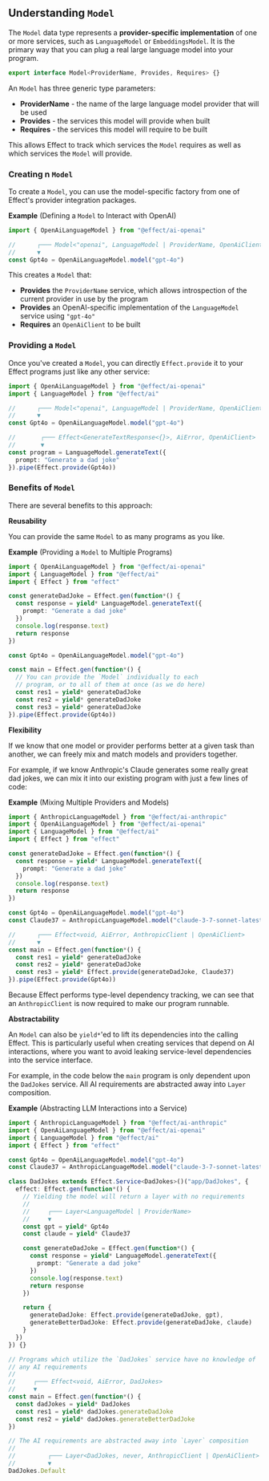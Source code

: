 ## Understanding `Model`

The `Model` data type represents a **provider-specific implementation** of one or more services, such as `LanguageModel` or `EmbeddingsModel`. It is the primary way that you can plug a real large language model into your program.

```ts showLineNumbers=false
export interface Model<ProviderName, Provides, Requires> {}
```

An `Model` has three generic type parameters:

- **ProviderName** - the name of the large language model provider that will be used
- **Provides** - the services this model will provide when built
- **Requires** - the services this model will require to be built

This allows Effect to track which services the `Model` requires as well as which services the `Model` will provide.

### Creating n `Model`

To create a `Model`, you can use the model-specific factory from one of Effect's provider integration packages.

**Example** (Defining a `Model` to Interact with OpenAI)

```ts showLineNumbers=false
import { OpenAiLanguageModel } from "@effect/ai-openai"

//      ┌─── Model<"openai", LanguageModel | ProviderName, OpenAiClient>
//      ▼
const Gpt4o = OpenAiLanguageModel.model("gpt-4o")
```

This creates a `Model` that:

- **Provides** the `ProviderName` service, which allows introspection of the current provider in use by the program
- **Provides** an OpenAI-specific implementation of the `LanguageModel` service using `"gpt-4o"`
- **Requires** an `OpenAiClient` to be built

### Providing a `Model`

Once you've created a `Model`, you can directly `Effect.provide` it to your Effect programs just like any other service:

```ts
import { OpenAiLanguageModel } from "@effect/ai-openai"
import { LanguageModel } from "@effect/ai"

//      ┌─── Model<"openai", LanguageModel | ProviderName, OpenAiClient>
//      ▼
const Gpt4o = OpenAiLanguageModel.model("gpt-4o")

//       ┌─── Effect<GenerateTextResponse<{}>, AiError, OpenAiClient>
//       ▼
const program = LanguageModel.generateText({
  prompt: "Generate a dad joke"
}).pipe(Effect.provide(Gpt4o))
```

### Benefits of `Model`

There are several benefits to this approach:

**Reusability**

You can provide the same `Model` to as many programs as you like.

**Example** (Providing a `Model` to Multiple Programs)

```ts twoslash {18-20} collapse={5-11}
import { OpenAiLanguageModel } from "@effect/ai-openai"
import { LanguageModel } from "@effect/ai"
import { Effect } from "effect"

const generateDadJoke = Effect.gen(function*() {
  const response = yield* LanguageModel.generateText({
    prompt: "Generate a dad joke"
  })
  console.log(response.text)
  return response
})

const Gpt4o = OpenAiLanguageModel.model("gpt-4o")

const main = Effect.gen(function*() {
  // You can provide the `Model` individually to each
  // program, or to all of them at once (as we do here)
  const res1 = yield* generateDadJoke
  const res2 = yield* generateDadJoke
  const res3 = yield* generateDadJoke
}).pipe(Effect.provide(Gpt4o))
```

**Flexibility**

If we know that one model or provider performs better at a given task than another, we can freely mix and match models and providers together.

For example, if we know Anthropic's Claude generates some really great dad jokes, we can mix it into our existing program with just a few lines of code:

**Example** (Mixing Multiple Providers and Models)

```ts twoslash {24} collapse={6-12}
import { AnthropicLanguageModel } from "@effect/ai-anthropic"
import { OpenAiLanguageModel } from "@effect/ai-openai"
import { LanguageModel } from "@effect/ai"
import { Effect } from "effect"

const generateDadJoke = Effect.gen(function*() {
  const response = yield* LanguageModel.generateText({
    prompt: "Generate a dad joke"
  })
  console.log(response.text)
  return response
})

const Gpt4o = OpenAiLanguageModel.model("gpt-4o")
const Claude37 = AnthropicLanguageModel.model("claude-3-7-sonnet-latest")

//      ┌─── Effect<void, AiError, AnthropicClient | OpenAiClient>
//      ▼
const main = Effect.gen(function*() {
  const res1 = yield* generateDadJoke
  const res2 = yield* generateDadJoke
  const res3 = yield* Effect.provide(generateDadJoke, Claude37)
}).pipe(Effect.provide(Gpt4o))
```

Because Effect performs type-level dependency tracking, we can see that an `AnthropicClient` is now required to make our program runnable.

**Abstractability**

An `Model` can also be `yield*`'ed to lift its dependencies into the calling Effect. This is particularly useful when creating services that depend on AI interactions, where you want to avoid leaking service-level dependencies into the service interface.

For example, in the code below the `main` program is only dependent upon the `DadJokes` service. All AI requirements are abstracted away into `Layer` composition.

**Example** (Abstracting LLM Interactions into a Service)

```ts twoslash collapse={18-24}
import { AnthropicLanguageModel } from "@effect/ai-anthropic"
import { OpenAiLanguageModel } from "@effect/ai-openai"
import { LanguageModel } from "@effect/ai"
import { Effect } from "effect"

const Gpt4o = OpenAiLanguageModel.model("gpt-4o")
const Claude37 = AnthropicLanguageModel.model("claude-3-7-sonnet-latest")

class DadJokes extends Effect.Service<DadJokes>()("app/DadJokes", {
  effect: Effect.gen(function*() {
    // Yielding the model will return a layer with no requirements
    //
    //     ┌─── Layer<LanguageModel | ProviderName>
    //     ▼
    const gpt = yield* Gpt4o
    const claude = yield* Claude37

    const generateDadJoke = Effect.gen(function*() {
      const response = yield* LanguageModel.generateText({
        prompt: "Generate a dad joke"
      })
      console.log(response.text)
      return response
    })

    return {
      generateDadJoke: Effect.provide(generateDadJoke, gpt),
      generateBetterDadJoke: Effect.provide(generateDadJoke, claude)
    }
  })
}) {}

// Programs which utilize the `DadJokes` service have no knowledge of
// any AI requirements
//
//     ┌─── Effect<void, AiError, DadJokes>
//     ▼
const main = Effect.gen(function*() {
  const dadJokes = yield* DadJokes
  const res1 = yield* dadJokes.generateDadJoke
  const res2 = yield* dadJokes.generateBetterDadJoke
})

// The AI requirements are abstracted away into `Layer` composition
//
//         ┌─── Layer<DadJokes, never, AnthropicClient | OpenAiClient>
//         ▼
DadJokes.Default
```
